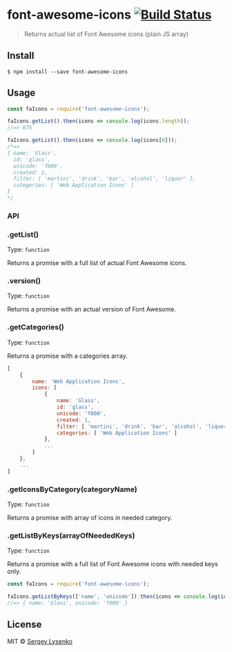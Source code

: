 # font-awesome-icons [![Build Status](https://travis-ci.org/soul-wish/font-awesome-icons.svg?branch=master)](https://travis-ci.org/soul-wish/font-awesome-icons)

> Returns actual list of Font Awesome icons (plain JS array)


## Install

```
$ npm install --save font-awesome-icons
```


## Usage

```js
const faIcons = require('font-awesome-icons');

faIcons.getList().then(icons => console.log(icons.length));
//=> 675

faIcons.getList().then(icons => console.log(icons[0]));
/*=>
{ name: 'Glass',
  id: 'glass',
  unicode: 'f000',
  created: 1,
  filter: [ 'martini', 'drink', 'bar', 'alcohol', 'liquor' ],
  categories: [ 'Web Application Icons' ]
}
*/
```

### API

### .getList()

Type: `function`

Returns a promise with a full list of actual Font Awesome icons.

### .version()

Type: `function`

Returns a promise with an actual version of Font Awesome.

### .getCategories()

Type: `function`

Returns a promise with a categories array.

```js
[
    {
        name: 'Web Application Icons',
        icons: [
            {
                name: 'Glass',
                id: 'glass',
                unicode: 'f000',
                created: 1,
                filter: [ 'martini', 'drink', 'bar', 'alcohol', 'liquor' ],
                categories: [ 'Web Application Icons' ]
            },
            ...
        ]
    },
    ...
]
```

### .getIconsByCategory(categoryName)

Type: `function`

Returns a promise with array of icons in needed category.

### .getListByKeys(arrayOfNeededKeys)

Type: `function`

Returns a promise with a full list of Font Awesome icons with needed keys only.

```js
const faIcons = require('font-awesome-icons');

faIcons.getListByKeys(['name', 'unicode']).then(icons => console.log(icons[0]));
//=> { name: 'Glass', unicode: 'f000' }
```


## License

MIT © [Sergey Lysenko](http://soulwish.info)
